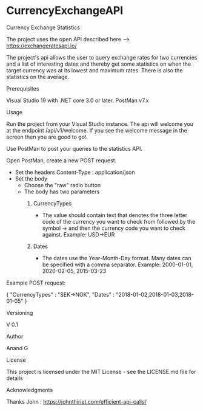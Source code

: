 # CurrencyExchangeAPI

Currency Exchange Statistics

The project uses the open API described here --> https://exchangeratesapi.io/

The project's api allows the user to query exchange rates for two currencies and a list of interesting dates and thereby get some
statistics on when the target currency was at its lowest and maximum rates. There is also the statistics on the average.

Prerequisites

Visual Studio 19 with .NET core 3.0 or later.
PostMan v7.x

Usage

Run the project from your Visual Studio instance.
The api will welcome you at the endpoint /api/v1/welcome. If you see the welcome message in the screen then you are good to go!.

Use PostMan to post your queries to the statistics API.

Open PostMan, create a new POST request.
* Set the headers
  Content-Type : application/json
* Set the body
  - Choose the "raw" radio button
  - The body has two parameters
    1. CurrencyTypes
        - The value should contain text that denotes the three letter code of the currency you want to check from followed by the
        symbol -> and then the currency code you want to check against.
        Example: USD->EUR
        
    2. Dates
        - The dates use the Year-Month-Day format. Many dates can be specified with a comma separator.
        Example: 2000-01-01, 2020-02-05, 2015-03-23
        
Example POST request:

{
"CurrencyTypes" : "SEK->NOK",
"Dates" : "2018-01-02,2018-01-03,2018-01-05"
}
        
Versioning

V 0.1

Author

Anand G

License

This project is licensed under the MIT License - see the LICENSE.md file for details

Acknowledgments

Thanks John : https://johnthiriet.com/efficient-api-calls/
